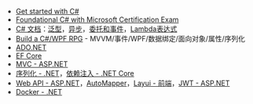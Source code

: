 * [Get started with C#](https://learn.microsoft.com/zh-cn/collections/yz26f8y64n7k07)  
* [Foundational C# with Microsoft Certification Exam](https://www.freecodecamp.org/learn/foundational-c-sharp-with-microsoft)  
* [C# 文档](https://learn.microsoft.com/zh-cn/dotnet/csharp/)：[泛型](https://learn.microsoft.com/zh-cn/dotnet/csharp/fundamentals/types/generics)，[异步](https://learn.microsoft.com/zh-cn/dotnet/csharp/asynchronous-programming/)，[委托和事件](https://learn.microsoft.com/zh-cn/dotnet/csharp/delegates-overview)，[Lambda表达式](https://learn.microsoft.com/zh-cn/dotnet/csharp/language-reference/operators/lambda-expressions)
* [Build a C#/WPF RPG](https://soscsrpg.com/) - MVVM/事件/WPF/数据绑定/面向对象/属性/序列化
* [ADO.NET](https://learn.microsoft.com/zh-cn/dotnet/framework/data/adonet/)  
* [EF Core](https://learn.microsoft.com/zh-cn/ef/)  
* [MVC - ASP.NET](https://learn.microsoft.com/zh-cn/aspnet/core/mvc/overview)  
* [序列化 - .NET](https://learn.microsoft.com/zh-cn/dotnet/standard/serialization/system-text-json/overview)，[依赖注入 - .NET Core](https://learn.microsoft.com/zh-cn/dotnet/core/extensions/dependency-injection)  
* [Web API - ASP.NET](https://dotnet.microsoft.com/zh-cn/apps/aspnet/apis)，[AutoMapper](https://docs.automapper.org/en/stable)，[Layui - 前端](https://layui.dev/docs)，[JWT - ASP.NET](https://learn.microsoft.com/zh-cn/aspnet/core/security/authentication/jwt-authn)
* [Docker - .NET](https://learn.microsoft.com/zh-cn/dotnet/core/docker/introduction)
